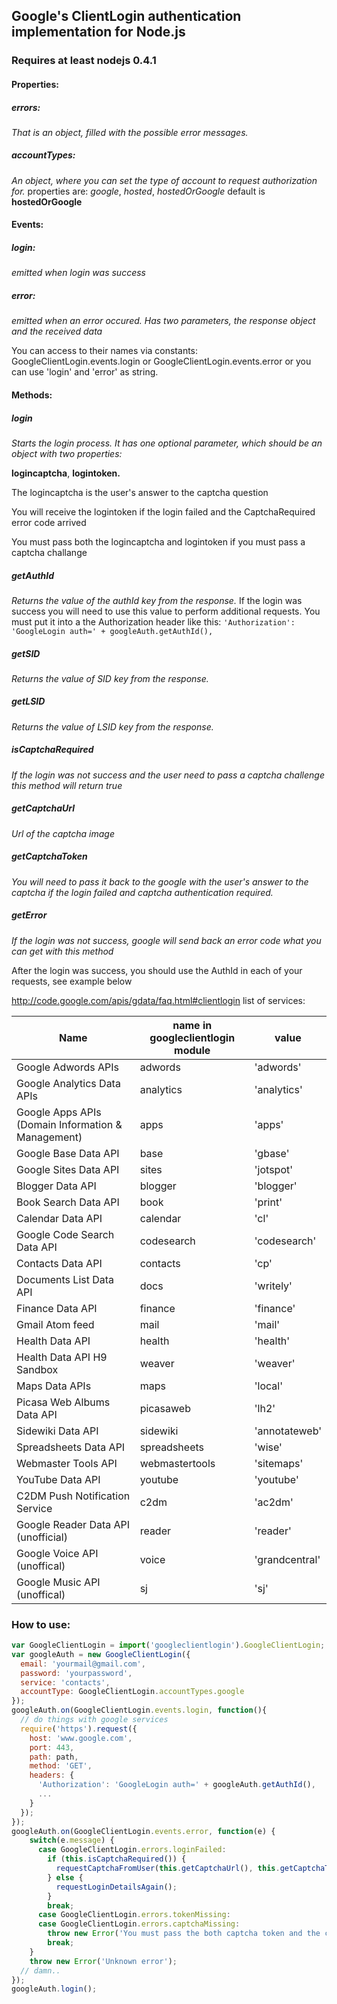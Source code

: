 ## Google's ClientLogin authentication implementation for Node.js

### Requires at least nodejs 0.4.1

#### Properties:
##### errors:
_That is an object, filled with the possible error messages._
##### accountTypes:
_An object, where you can set the type of account to request authorization for._
properties are: _google_, _hosted_, _hostedOrGoogle_ default is __hostedOrGoogle__

#### Events:
##### login:
_emitted when login was success_
##### error:
_emitted when an error occured. Has two parameters, the response object and the received data_

You can access to their names via constants: GoogleClientLogin.events.login or
GoogleClientLogin.events.error or you can use 'login' and 'error' as string.

#### Methods:
##### login
_Starts the login process. It has one optional parameter, which should be an object with two properties:_

__logincaptcha__, __logintoken.__

The logincaptcha is the user's answer to the captcha question

You will receive the logintoken if the login failed and the CaptchaRequired error code arrived

You must pass both the logincaptcha and logintoken if you must pass a captcha challange

##### getAuthId
_Returns the value of the authId key from the response._ If the login was success you will need to use this value to perform additional requests. You must put it into a the Authorization header like this:
  ```'Authorization': 'GoogleLogin auth=' + googleAuth.getAuthId(),```

##### getSID
_Returns the value of SID key from the response._

##### getLSID
_Returns the value of LSID key from the response._

##### isCaptchaRequired
_If the login was not success and the user need to pass a captcha challenge this method will return true_

##### getCaptchaUrl
_Url of the captcha image_

##### getCaptchaToken
_You will need to pass it back to the google with the user's answer to the captcha if the login failed and captcha authentication required._

##### getError
_If the login was not success, google will send back an error code what you can get with this method_


After the login was success, you should use the AuthId in each of your requests, see example below

http://code.google.com/apis/gdata/faq.html#clientlogin
list of services:


Name                                               |name in googleclientlogin module |value
---------------------------------------------------|---------------------------------|---------------
Google Adwords APIs                                |adwords                          |'adwords'
Google Analytics Data APIs                         |analytics                        |'analytics'
Google Apps APIs (Domain Information & Management) |apps                             |'apps'
Google Base Data API                               |base                             |'gbase'
Google Sites Data API                              |sites                            |'jotspot'
Blogger Data API                                   |blogger                          |'blogger'
Book Search Data API                               |book                             |'print'
Calendar Data API                                  |calendar                         |'cl'
Google Code Search Data API                        |codesearch                       |'codesearch'
Contacts Data API                                  |contacts                         |'cp'
Documents List Data API                            |docs                             |'writely'
Finance Data API                                   |finance                          |'finance'
Gmail Atom feed                                    |mail                             |'mail'
Health Data API                                    |health                           |'health'
Health Data API H9 Sandbox                         |weaver                           |'weaver'
Maps Data APIs                                     |maps                             |'local'
Picasa Web Albums Data API                         |picasaweb                        |'lh2'
Sidewiki Data API                                  |sidewiki                         |'annotateweb'
Spreadsheets Data API                              |spreadsheets                     |'wise'
Webmaster Tools API                                |webmastertools                   |'sitemaps'
YouTube Data API                                   |youtube                          |'youtube'
C2DM Push Notification Service                     |c2dm                             |'ac2dm'
Google Reader Data API (unofficial)                |reader                           |'reader'
Google Voice API (unoffical)                       |voice                            |'grandcentral'
Google Music API (unoffical)                       |sj                               |'sj'


### How to use:

```javascript
var GoogleClientLogin = import('googleclientlogin').GoogleClientLogin;
var googleAuth = new GoogleClientLogin({
  email: 'yourmail@gmail.com',
  password: 'yourpassword',
  service: 'contacts',
  accountType: GoogleClientLogin.accountTypes.google
});
googleAuth.on(GoogleClientLogin.events.login, function(){
  // do things with google services
  require('https').request({
    host: 'www.google.com',
    port: 443,
    path: path,
    method: 'GET',
    headers: {
      'Authorization': 'GoogleLogin auth=' + googleAuth.getAuthId(),
      ...
    }
  });
});
googleAuth.on(GoogleClientLogin.events.error, function(e) {
    switch(e.message) {
      case GoogleClientLogin.errors.loginFailed:
        if (this.isCaptchaRequired()) {
          requestCaptchaFromUser(this.getCaptchaUrl(), this.getCaptchaToken());
        } else {
          requestLoginDetailsAgain();
        }
        break;
      case GoogleClientLogin.errors.tokenMissing:
      case GoogleClientLogin.errors.captchaMissing:
        throw new Error('You must pass the both captcha token and the captcha')
        break;
    }
    throw new Error('Unknown error');
  // damn..
});
googleAuth.login();
```
